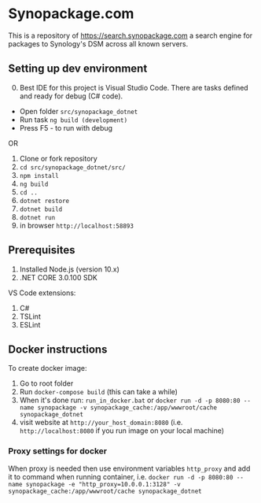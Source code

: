 # Synopackage.com

This is a repository of https://search.synopackage.com a search engine for packages to Synology's DSM across all known servers.

## Setting up dev environment
0. Best IDE for this project is Visual Studio Code. There are tasks defined and ready for debug (C# code). 
- Open folder `src/synopackage_dotnet`
- Run task `ng build (development)`
- Press F5 - to run with debug

OR

1. Clone or fork repository
2. `cd src/synopackage_dotnet/src/`
3. `npm install`
4. `ng build`
5. `cd ..`
6. `dotnet restore`
7. `dotnet build`
8. `dotnet run`
9. in browser `http://localhost:58893`

## Prerequisites

1. Installed Node.js (version 10.x)
2. .NET CORE 3.0.100 SDK

VS Code extensions:
1. C#
2. TSLint
3. ESLint

## Docker instructions
To create docker image:

1. Go to root folder
2. Run `docker-compose build` (this can take a while)
3. When it's done run: `run_in_docker.bat` or `docker run -d -p 8080:80 --name synopackage -v synopackage_cache:/app/wwwroot/cache synopackage_dotnet`
4. visit website at `http://your_host_domain:8080` (i.e. `http://localhost:8080` if you run image on your local machine)

### Proxy settings for docker
When proxy is needed then use environment variables `http_proxy` and add it to command when running container, i.e.
`docker run -d -p 8080:80 --name synopackage -e "http_proxy=10.0.0.1:3128" -v synopackage_cache:/app/wwwroot/cache synopackage_dotnet`
